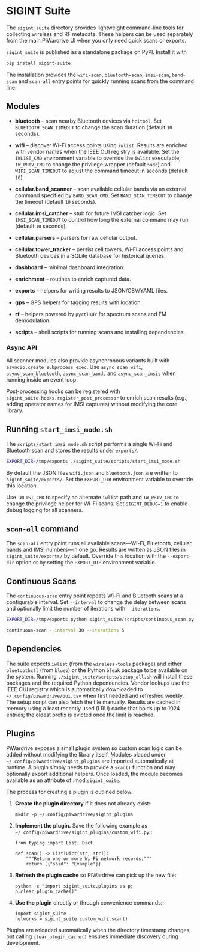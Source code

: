 # SIGINT Suite

The `sigint_suite` directory provides lightweight command-line tools for
collecting wireless and RF metadata. These helpers can be used separately from
the main PiWardrive UI when you only need quick scans or exports.

``sigint_suite`` is published as a standalone package on PyPI. Install it with

```bash
pip install sigint-suite
```

The installation provides the ``wifi-scan``, ``bluetooth-scan``, ``imsi-scan``,
``band-scan`` and ``scan-all`` entry points for quickly running scans from the
command line.

## Modules

- **bluetooth** – scan nearby Bluetooth devices via `hcitool`. Set
  ``BLUETOOTH_SCAN_TIMEOUT`` to change the scan duration (default ``10``
  seconds).
  
- **wifi** – discover Wi-Fi access points using `iwlist`. Results are enriched
  with vendor names when the IEEE OUI registry is available. Set the
  `IWLIST_CMD` environment variable to override the `iwlist` executable,
  `IW_PRIV_CMD` to change the privilege wrapper (default ``sudo``) and
  `WIFI_SCAN_TIMEOUT` to adjust the command timeout in seconds (default ``10``).
- **cellular.band_scanner** – scan available cellular bands via an external
  command specified by ``BAND_SCAN_CMD``. Set ``BAND_SCAN_TIMEOUT`` to change
  the timeout (default ``10`` seconds).
- **cellular.imsi_catcher** – stub for future IMSI catcher logic. Set
  ``IMSI_SCAN_TIMEOUT`` to control how long the external command may run
  (default ``10`` seconds).
- **cellular.parsers** – parsers for raw cellular output.
- **cellular.tower_tracker** – persist cell towers, Wi‑Fi access points and
  Bluetooth devices in a SQLite database for historical queries.
- **dashboard** – minimal dashboard integration.
- **enrichment** – routines to enrich captured data.
- **exports** – helpers for writing results to JSON/CSV/YAML files.
- **gps** – GPS helpers for tagging results with location.
- **rf** – helpers powered by `pyrtlsdr` for spectrum scans and FM demodulation.
- **scripts** – shell scripts for running scans and installing dependencies.

### Async API

All scanner modules also provide asynchronous variants built with
``asyncio.create_subprocess_exec``. Use ``async_scan_wifi``,
``async_scan_bluetooth``, ``async_scan_bands`` and ``async_scan_imsis`` when
running inside an event loop.

Post-processing hooks can be registered with
`sigint_suite.hooks.register_post_processor` to enrich scan results (e.g.,
adding operator names for IMSI captures) without modifying the core library.

## Running `start_imsi_mode.sh`

The `scripts/start_imsi_mode.sh` script performs a single Wi-Fi and Bluetooth
scan and stores the results under `exports/`.

```bash
EXPORT_DIR=/tmp/exports ./sigint_suite/scripts/start_imsi_mode.sh
```

By default the JSON files `wifi.json` and `bluetooth.json` are written to
`sigint_suite/exports/`. Set the `EXPORT_DIR` environment variable to override
this location.

Use `IWLIST_CMD` to specify an alternate `iwlist` path and `IW_PRIV_CMD` to
change the privilege helper for Wi-Fi scans. Set `SIGINT_DEBUG=1` to enable
debug logging for all scanners.

## `scan-all` command

The ``scan-all`` entry point runs all available scans—Wi-Fi, Bluetooth,
cellular bands and IMSI numbers—in one go. Results are written as JSON files in
``sigint_suite/exports/`` by default. Override this location with the
``--export-dir`` option or by setting the ``EXPORT_DIR`` environment variable.

## Continuous Scans

The `continuous-scan` entry point repeats Wi-Fi and Bluetooth scans at a
configurable interval. Set `--interval` to change the delay between scans and
optionally limit the number of iterations with `--iterations`.

```bash
EXPORT_DIR=/tmp/exports python sigint_suite/scripts/continuous_scan.py --interval 30 --iterations 5

continuous-scan --interval 30 --iterations 5

```

## Dependencies

The suite expects `iwlist` (from the `wireless-tools` package) and either
`bluetoothctl` (from `bluez`) or the Python `bleak` package to be available on
the system. Running
`./sigint_suite/scripts/setup_all.sh` will install these packages and the
required Python dependencies. Vendor lookups use the IEEE OUI registry which is
automatically downloaded to `~/.config/piwardrive/oui.csv` when first needed and
refreshed weekly. The setup script can also fetch the file manually. Results are
cached in memory using a least recently used (LRU) cache that holds up to 1024
entries; the oldest prefix is evicted once the limit is reached.

## Plugins

PiWardrive exposes a small plugin system so custom scan logic can be added
without modifying the library itself. Modules placed under
`~/.config/piwardrive/sigint_plugins` are imported automatically at runtime.  A
plugin simply needs to provide a ``scan()`` function and may optionally export
additional helpers.  Once loaded, the module becomes available as an attribute
of :mod:`sigint_suite`.

The process for creating a plugin is outlined below.

1. **Create the plugin directory** if it does not already exist::

       mkdir -p ~/.config/piwardrive/sigint_plugins

2. **Implement the plugin.** Save the following example as
   ``~/.config/piwardrive/sigint_plugins/custom_wifi.py``::

       from typing import List, Dict

       def scan() -> List[Dict[str, str]]:
           """Return one or more Wi-Fi network records."""
           return [{"ssid": "Example"}]

3. **Refresh the plugin cache** so PiWardrive can pick up the new file::

       python -c "import sigint_suite.plugins as p; p.clear_plugin_cache()"

4. **Use the plugin** directly or through convenience commands::

       import sigint_suite
       networks = sigint_suite.custom_wifi.scan()

Plugins are reloaded automatically when the directory timestamp changes, but
calling ``clear_plugin_cache()`` ensures immediate discovery during
development.


